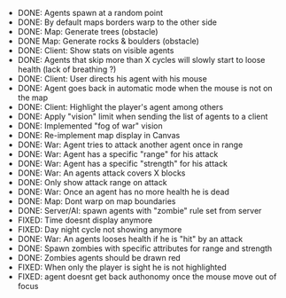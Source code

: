 - DONE: Agents spawn at a random point
- DONE: By default maps borders warp to the other side
- DONE: Map: Generate trees (obstacle)
- DONE Map: Generate rocks & boulders (obstacle)
- DONE: Client: Show stats on visible agents
- DONE: Agents that skip more than X cycles will slowly start to loose health (lack of breathing ?)
- DONE: Client: User directs his agent with his mouse
- DONE: Agent goes back in automatic mode when the mouse is not on the map
- DONE: Client: Highlight the player's agent among others
- DONE: Apply "vision" limit when sending the list of agents to a client
- DONE: Implemented "fog of war" vision
- DONE: Re-implement map display in Canvas
- DONE: War: Agent tries to attack another agent once in range
- DONE: War: Agent has a specific "range" for his attack
- DONE: War: Agent has a specific "strength" for his attack
- DONE: War: An agents attack covers X blocks
- DONE: Only show attack range on attack
- DONE: War: Once an agent has no more health he is dead
- DONE: Map: Dont warp on map boundaries
- DONE: Server/AI: spawn agents with "zombie" rule set from server
- FIXED: Time doesnt display anymore
- FIXED: Day night cycle not showing anymore
- DONE: War: An agents looses health if he is "hit" by an attack
- DONE: Spawn zombies with specific attributes for range and strength
- DONE: Zombies agents should be drawn red
- FIXED: When only the player is sight he is not highlighted
- FIXED: agent doesnt get back authonomy once the mouse move out of focus




